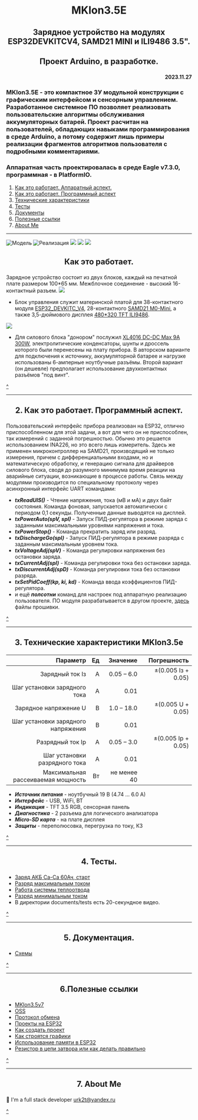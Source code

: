 # <p align="center"> MKlon3.5E
## <p align="center">Зарядное устройство на модулях ESP32DEVKITCV4, SAMD21 MINI и ILI9486 3.5".
## <p align="center">Проект Arduino, в разработке.
#### <p align="right">2023.11.27
### MKlon3.5E - это компактное ЗУ модульной конструкции с графическим интерфейсом и сенсорным управлением. Разработанное системное ПО позволяет реализовать пользовательские алгоритмы обслуживания аккумуляторных батарей. Проект расчитан на пользователей, обладающих навыками программирования в среде Arduino, а потому содержит лишь примеры реализации фрагментов алгоритмов пользователя с подробными комментариями. 

### Аппаратная часть проектировалась в среде Eagle v7.3.0, программная - в PlatformIO. 
<a name="menu"></a>
1. [Как это работает. Аппаратный аспект.](#hard)
2. [Как это работает. Программный аспект](#soft)
3. [Технические характеристики](#specifications)
4. [Тесты](#tests)
5. [Документы](#docs)
6. [Полезные ссылки](#useful_links)
7. [About Me](#about)

***
![Модель](https://github.com/olmoro/MKlon3.5v7/blob/main/documents/full/img/MKlon3.5full.png)
![Реализация](https://github.com/olmoro/MKlon3.5e/blob/main/documents/tests/MKlon3.5_Full.jpg)
![](https://github.com/olmoro/MKlon3.5e/blob/main/documents/img/MKlon3.5_all.png)
![](https://github.com/olmoro/MKlon3.5e/blob/main/documents/img/MKlon3.5_coo.png)
![](https://github.com/olmoro/MKlon3.5e/blob/main/documents/img/MKlon3.5_krk.png)

## <p align="center"> Как это работает.<a name="hard"></a>

Зарядное устройство состоит из двух блоков, каждый на печатной плате размером 100*65 мм. 
Межблочное соединение - высокий 16-контактный разъем.
![](https://github.com/olmoro/MKlon3.5e/blob/main/documents/img/MKlon3.5_cpu.png)
- Блок управления служит материнской платой для 38-контактного модуля [ESP32_DEVKITC_V4](https://aliexpress.ru/item/1005002443255665.html?spm=a2g2w.cart.cart_split.2.27194aa6uI5WfP&sku_id=12000020676652656&_ga=2.47565607.1828311252.1683559036-197161830.1681374836), 28-контактного  [SAMD21 M0-Mini](https://aliexpress.ru/item/1005002585114846.html?sku_id=12000021271636987&spm=a2g2w.productlist.search_results.0.58ef4aa657Lxkj), а также 3,5-дюймового дисплея [480*320 TFT ILI9486](https://aliexpress.ru/item/1005001999296476.html?spm=a2g2w.orderdetail.0.0.61a14aa6WcFlJS&sku_id=12000018365356569).

![](https://github.com/olmoro/MKlon3.5e/blob/main/documents/img/MKlon3.5_pow.png)
- Для силового блока "донором" послужил [XL4016 DC-DC Max 9A 300W](https://aliexpress.ru/item/32661166685.html?_ga=2.264151500.1168692661.1643047564-769654542.1642920280&sku_id=12000020944321893&spm=a2g39.orderlist.0.0.60754aa6RxSv8u), электролитические конденсаторы, шунты и дроссель которого были перенесены на плату прибора. В авторском варианте для подключения к источнику, аккумуляторной батарее и нагрузке использованы 6-амперные ноутбучные разъёмы. Второй вариант (он дешевле) предполагает использование двухконтактных разъёмов "под винт". 

[^](#menu)
***
## <p align="center">2. Как это работает. Программный аспект.<a name="soft"></a>
 Пользовательский интерфейс прибора реализован на ESP32, отлично приспособленном для этой задачи, а вот для чего он не приспособлен, так измерений с заданной погрешностью. Обычно это решается использованием INA226, но это всего лишь измеритель. Здесь же применен микроконтроллер на SAMD21, производящий не только измерения, причем с дифференциальными входами, но и математическую обработку, и генерацию сигнала для драйверов силового блока, сводя до разумного минимума время реакции на аварийные ситуации, возникающие в процессе работы. Связь между модулями производится по специальному протоколу через асинхронный интерфейс UART командами:
- ***txReadUIS()*** - Чтение напряжения, тока (мВ и мА) и двух байт состояния. Команда фоновая, запускается автоматически с периодом 0,1 секунды. Полученные данные выводятся на дисплей.
- ***txPowerAuto(spV, spI)*** - Запуск ПИД-регулятора в режиме заряда с заданными максимальными уровнями напряжения и тока.
- ***txPowerStop()*** - Команда прекратить заряд или разряд.
- ***txDischargeGo(spI)*** - Запуск ПИД-регулятора в режиме разряда с заданным максимальным уровнем тока.
- ***txVoltageAdj(spV)*** - Команда регулировки напряжения без остановки заряда.
- ***txCurrentAdj(spI)***  - Команда регулировки тока без остановки заряда.
- ***txDiscurrentAdj(spD)*** - Команда регулировки тока без остановки разряда.
- ***txSetPidCoeff(kp, ki, kd)*** - Команда ввода коэффициентов ПИД-регулятора.
- и ещё ***полсотни*** команд для настроек под аппаратную реализацию пользователя. ПО модуля разрабатывается в другом проекте, [здесь](https://github.com/olmoro/MKlon3.5e/blob/main/documents/fwMoroPid) файлы прошивки.

[^](#menu)
***
## <p align="center">3. Технические характеристики MKlon3.5e<a name="specifications"></a>
 Параметр | Ед | Значение | Погрешность |
------------------------------------:|----:|------------:|----------------------:|
|Зарядный ток Iз|А|0.05 – 6.0|±(0.005 Iз + 0.05)|
|Шаг установки зарядного тока|А| 0.01|
|Зарядное напряжение U|В|1.0 – 18.0|±(0.005 U + 0.05)|
|Шаг установки зарядного напряжения|В|0.01|
|Разрядный ток Iр|А|0.05 – 3.0|±(0.005 Iр + 0.05)|
|Шаг установки разрядного тока|А| 0.01|
|Максимальная рассеиваемая мощность|Вт|не менее 40|

- ***Источник питания*** - ноутбучный 19 В (4.74 ... 6.0 А)
- ***Интерфейс*** - USB, WiFi, BT
- ***Индикация*** - TFT 3.5 RGB, сенсорная панель 
- ***Диагностика*** - 2 разъема для логического анализатора
- ***Micro-SD карта*** - на плате дисплея
- ***Защиты*** - переполюсовка, перегрузка по току, КЗ

[^](#menu)
***
## <p align="center">4. Тесты.<a name="tests"></a>
- [Заряд АКБ Са-Са 60Ач, старт](https://github.com/olmoro/MKlon3.5e/blob/main/documents/tests/ch_60go.png)
- [Разряд максимальным током](https://github.com/olmoro/MKlon3.5e/blob/main/documents/tests/dis_type.png)
- [Работа системы теплоотвода](https://github.com/olmoro/MKlon3.5e/blob/main/documents/tests/Dis6A_t36.6.png)
- [Разряд минимальным током](https://github.com/olmoro/MKlon3.5e/blob/main/documents/tests/dis_min.png)
- В директории documents/tests есть 20-секундное видео.
 
[^](#menu)
***
## <p align="center">5. Документация.<a name="docs"></a>

- [Схемы](https://github.com/olmoro/MKlon3.5e/tree/main/documents/sch) 


[^](#menu)
***
## <p align="center">6.Полезные ссылки<a name="useful_links"></a>
- [MKlon3.5v7](https://github.com/olmoro/MKlon3.5v7)
- [OSS](https://ru.wikipedia.org/wiki/%D0%9E%D1%82%D0%BA%D1%80%D1%8B%D1%82%D0%BE%D0%B5_%D0%BF%D1%80%D0%BE%D0%B3%D1%80%D0%B0%D0%BC%D0%BC%D0%BD%D0%BE%D0%B5_%D0%BE%D0%B1%D0%B5%D1%81%D0%BF%D0%B5%D1%87%D0%B5%D0%BD%D0%B8%D0%B5)
- [Протокол обмена](http://leoniv.diod.club/articles/wake/wake.html)
- [Проекты на ESP32](https://randomnerdtutorials.com/projects-esp32/)
- [Как создать проект](https://dzen.ru/media/kotyara12/sozdanie-platformio--espidf-proekta-i-nastroika-platformioini-6324c68fb3d4c87d20ee80a6)
- [Как строятся графики](https://www.chartjs.org/)
- [Использование памяти в ESP32](https://dzen.ru/media/kotyara12/ispolzovanie-pamiati-v-esp32-63294a246a97da509e279eab)
- [Резистор в цепи затвора или как делать правильно](https://habr.com/en/articles/451152/)

[^](#menu)
***
## <p align="center">7. About Me<a name="about"></a>
🚀 I'm a full stack developer urk2t@yandex.ru

[^](#menu)